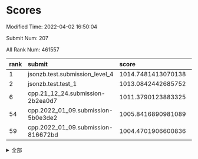 # Scores

Modified Time: 2022-04-02 16:50:04

Submit Num: 207

All Rank Num: 461557

| rank |               submit               |       score        |       sigma        | pk_num |
| :--- | :--------------------------------- | :----------------- | :----------------- | :----- |
| 1    | jsonzb.test.submission_level_4     | 1014.7481413070138 | 0.8166982313245635 | 8918   |
| 2    | jsonzb.test.test_1                 | 1013.0842442685752 | 0.7898099814875521 | 8922   |
| 6    | cpp.21_12_24.submission-2b2ea0d7   | 1011.3790123883325 | 0.7658937111225805 | 8916   |
| 54   | cpp.2022_01_09.submission-5b0e3de2 | 1005.8416890981089 | 0.7198221186630845 | 8919   |
| 59   | cpp.2022_01_09.submission-816672bd | 1004.4701906600836 | 0.7076730632273425 | 8919   |


<details>
<summary>全部</summary>

| rank |                 submit                 |       score        |       sigma        | pk_num |
| :--- | :------------------------------------- | :----------------- | :----------------- | :----- |
| 1    | jsonzb.test.submission_level_4         | 1014.7481413070138 | 0.8166982313245635 | 8918   |
| 2    | jsonzb.test.test_1                     | 1013.0842442685752 | 0.7898099814875521 | 8922   |
| 3    | gobigger.level_3.submission_level_3_12 | 1011.7468233690537 | 0.7889452986006196 | 8920   |
| 4    | gobigger.level_3.submission_level_3_15 | 1011.5080165333723 | 0.7967083077386077 | 8915   |
| 5    | gobigger.level_3.submission_level_3_37 | 1011.3925418470135 | 0.7737280371887941 | 8914   |
| 6    | cpp.21_12_24.submission-2b2ea0d7       | 1011.3790123883325 | 0.7658937111225805 | 8916   |
| 7    | gobigger.level_3.submission_level_3_48 | 1011.1811762793856 | 0.7544456556883246 | 8921   |
| 8    | gobigger.level_3.submission_level_3_42 | 1010.9231980808023 | 0.7778003377486833 | 8917   |
| 9    | gobigger.level_3.submission_level_3_7  | 1010.9129901216037 | 0.7645903240000106 | 8921   |
| 10   | gobigger.level_3.submission_level_3_25 | 1010.8806812518443 | 0.7875078613204965 | 8916   |
| 11   | gobigger.level_3.submission_level_3_47 | 1010.8744266549297 | 0.7637401128457679 | 8921   |
| 12   | gobigger.level_3.submission_level_3_22 | 1010.7361201058989 | 0.7739414841698071 | 8926   |
| 13   | gobigger.level_3.submission_level_3_16 | 1010.7260589970103 | 0.7587075849430301 | 8924   |
| 14   | gobigger.level_3.submission_level_3_20 | 1010.6044952346307 | 0.7715414726797725 | 8918   |
| 15   | gobigger.level_3.submission_level_3_4  | 1010.5780159092756 | 0.7409178632561806 | 8923   |
| 16   | gobigger.level_3.submission_level_3_13 | 1010.524458305307  | 0.7543454287995248 | 8923   |
| 17   | gobigger.level_3.submission_level_3_33 | 1010.3906386385142 | 0.7733534563190004 | 8918   |
| 18   | gobigger.level_3.submission_level_3_31 | 1010.3742684387219 | 0.7495843748320195 | 8913   |
| 19   | gobigger.level_3.submission_level_3_34 | 1010.3729345797652 | 0.7636498409695063 | 8915   |
| 20   | gobigger.level_3.submission_level_3_8  | 1010.3111501403644 | 0.7668589281833538 | 8922   |
| 21   | gobigger.level_3.submission_level_3_17 | 1010.3083463168556 | 0.748822103721661  | 8919   |
| 22   | gobigger.level_3.submission_level_3_35 | 1010.2271653113376 | 0.7830356014557344 | 8920   |
| 23   | gobigger.level_3.submission_level_3_39 | 1010.2007957529221 | 0.750363962816107  | 8914   |
| 24   | gobigger.level_3.submission_level_3_1  | 1010.1293905725678 | 0.7660130453006266 | 8916   |
| 25   | gobigger.level_3.submission_level_3_19 | 1010.0225968775962 | 0.7777910892568737 | 8921   |
| 26   | gobigger.level_3.submission_level_3_5  | 1009.9867083978669 | 0.7789477642614816 | 8923   |
| 27   | gobigger.level_3.submission_level_3_30 | 1009.9081408585115 | 0.751877925564813  | 8918   |
| 28   | gobigger.level_3.submission_level_3_43 | 1009.84563154314   | 0.7664059955704214 | 8919   |
| 29   | gobigger.level_3.submission_level_3_40 | 1009.8452357822516 | 0.7520263576726339 | 8922   |
| 30   | gobigger.level_3.submission_level_3_23 | 1009.7630197599246 | 0.7615370448493985 | 8914   |
| 31   | gobigger.level_3.submission_level_3_10 | 1009.7585659214757 | 0.7588664895786603 | 8921   |
| 32   | gobigger.level_3.submission_level_3_9  | 1009.7481341584084 | 0.7669133995226877 | 8920   |
| 33   | gobigger.level_3.submission_level_3_29 | 1009.6827589119819 | 0.7413661208509159 | 8922   |
| 34   | gobigger.level_3.submission_level_3_21 | 1009.6627072967211 | 0.7433252057145832 | 8916   |
| 35   | gobigger.level_3.submission_level_3_41 | 1009.6250300044956 | 0.7484249412148811 | 8915   |
| 36   | gobigger.level_3.submission_level_3_26 | 1009.6162104121316 | 0.7511708656312657 | 8921   |
| 37   | gobigger.level_3.submission_level_3_24 | 1009.5905487674783 | 0.7500392926629048 | 8919   |
| 38   | gobigger.level_3.submission_level_3_44 | 1009.5798944491285 | 0.7431194271600509 | 8923   |
| 39   | gobigger.level_3.submission_level_3_27 | 1009.5628700288227 | 0.7477957516477988 | 8921   |
| 40   | gobigger.level_3.submission_level_3_2  | 1009.5372123851613 | 0.7522804612165122 | 8921   |
| 41   | gobigger.level_3.submission_level_3_28 | 1009.4807968740814 | 0.7508915648732009 | 8921   |
| 42   | gobigger.level_3.submission_level_3_32 | 1009.4281221040986 | 0.7600051408002348 | 8918   |
| 43   | gobigger.level_3.submission_level_3_14 | 1009.3024201028244 | 0.7560172556335307 | 8921   |
| 44   | gobigger.level_3.submission_level_3_38 | 1009.2803846173874 | 0.7407844429864757 | 8916   |
| 45   | gobigger.level_3.submission_level_3_11 | 1009.2166477041341 | 0.7482095858823409 | 8923   |
| 46   | gobigger.level_3.submission_level_3_3  | 1009.1267384254247 | 0.7409105909109934 | 8916   |
| 47   | gobigger.level_3.submission_level_3_0  | 1009.1126742583051 | 0.7710029945696057 | 8922   |
| 48   | gobigger.level_3.submission_level_3_49 | 1009.0762700605804 | 0.7410879493420369 | 8922   |
| 49   | gobigger.level_3.submission_level_3_45 | 1008.811725224359  | 0.7192952815759958 | 8922   |
| 50   | gobigger.level_3.submission_level_3_46 | 1008.76390584623   | 0.7407543748267379 | 8917   |
| 51   | gobigger.level_3.submission_level_3_6  | 1008.4520920666031 | 0.7209710048336949 | 8923   |
| 52   | gobigger.level_3.submission_level_3_18 | 1008.1411223795503 | 0.746412559097782  | 8921   |
| 53   | gobigger.level_3.submission_level_3_36 | 1007.0930769533652 | 0.744715472123021  | 8913   |
| 54   | cpp.2022_01_09.submission-5b0e3de2     | 1005.8416890981089 | 0.7198221186630845 | 8919   |
| 55   | gobigger.level_1.submission_level_1_1  | 1004.6766790379994 | 0.7171931705295431 | 8922   |
| 56   | gobigger.level_1.submission_level_1_18 | 1004.6455184876006 | 0.7193877369483687 | 8923   |
| 57   | gobigger.level_1.submission_level_1_27 | 1004.5636815948166 | 0.7268938083618937 | 8924   |
| 58   | gobigger.level_1.submission_level_1_7  | 1004.496800508142  | 0.720864871069309  | 8915   |
| 59   | cpp.2022_01_09.submission-816672bd     | 1004.4701906600836 | 0.7076730632273425 | 8919   |
| 60   | gobigger.level_1.submission_level_1_49 | 1004.4495267689113 | 0.7130866777946802 | 8920   |
| 61   | gobigger.level_1.submission_level_1_41 | 1004.4463147030358 | 0.728384335180606  | 8917   |
| 62   | gobigger.level_1.submission_level_1_11 | 1004.4339433429562 | 0.7294660270472071 | 8923   |
| 63   | gobigger.level_1.submission_level_1_0  | 1004.4290292081134 | 0.7285466871462764 | 8921   |
| 64   | gobigger.level_1.submission_level_1_47 | 1004.3161271644    | 0.7257231237090807 | 8913   |
| 65   | gobigger.level_1.submission_level_1_3  | 1004.2628117458596 | 0.7067535644830321 | 8918   |
| 66   | gobigger.level_1.submission_level_1_9  | 1004.2264680702153 | 0.7265758951985056 | 8916   |
| 67   | gobigger.level_1.submission_level_1_45 | 1004.073729929646  | 0.7127288376111597 | 8919   |
| 68   | gobigger.level_1.submission_level_1_20 | 1004.0343929299819 | 0.7264834715847435 | 8922   |
| 69   | gobigger.level_1.submission_level_1_46 | 1004.0238278492122 | 0.7119736919087567 | 8917   |
| 70   | gobigger.level_1.submission_level_1_35 | 1003.9918707757025 | 0.7254988336659906 | 8923   |
| 71   | gobigger.level_1.submission_level_1_22 | 1003.9904392820343 | 0.7115177329002834 | 8919   |
| 72   | gobigger.level_1.submission_level_1_14 | 1003.8458182530505 | 0.7093655843591272 | 8922   |
| 73   | gobigger.level_1.submission_level_1_36 | 1003.8232324923439 | 0.7216707442402431 | 8920   |
| 74   | gobigger.level_1.submission_level_1_33 | 1003.7706458915421 | 0.7293561246430663 | 8922   |
| 75   | gobigger.level_1.submission_level_1_38 | 1003.7485724305438 | 0.7214408584465316 | 8912   |
| 76   | gobigger.level_1.submission_level_1_17 | 1003.701992062473  | 0.717275796225086  | 8916   |
| 77   | gobigger.level_1.submission_level_1_28 | 1003.6864366496247 | 0.7097661224292324 | 8923   |
| 78   | gobigger.level_1.submission_level_1_29 | 1003.6724859830047 | 0.7153863792883741 | 8915   |
| 79   | gobigger.level_1.submission_level_1_26 | 1003.6330620751594 | 0.7122685540007858 | 8923   |
| 80   | gobigger.level_1.submission_level_1_34 | 1003.5495350309391 | 0.7022303745093443 | 8925   |
| 81   | gobigger.level_1.submission_level_1_31 | 1003.4340099372383 | 0.7168537544388113 | 8909   |
| 82   | gobigger.level_1.submission_level_1_32 | 1003.4278988937963 | 0.7092566220592552 | 8923   |
| 83   | gobigger.level_1.submission_level_1_44 | 1003.4102808146675 | 0.7242269047238433 | 8917   |
| 84   | gobigger.level_1.submission_level_1_48 | 1003.3414866666171 | 0.7218534934492609 | 8913   |
| 85   | gobigger.level_1.submission_level_1_37 | 1003.3363668692376 | 0.7217731292094579 | 8917   |
| 86   | gobigger.level_1.submission_level_1_12 | 1003.1688752310722 | 0.7109691585380292 | 8919   |
| 87   | gobigger.level_1.submission_level_1_43 | 1003.1419404313087 | 0.713358846984282  | 8920   |
| 88   | gobigger.level_1.submission_level_1_2  | 1003.040468440153  | 0.7148748299147825 | 8925   |
| 89   | gobigger.level_1.submission_level_1_10 | 1002.9923313491905 | 0.7079274116365282 | 8921   |
| 90   | gobigger.level_1.submission_level_1_19 | 1002.867544165007  | 0.7106021174810226 | 8921   |
| 91   | gobigger.level_1.submission_level_1_8  | 1002.8056270524148 | 0.7141189263744522 | 8924   |
| 92   | gobigger.level_1.submission_level_1_4  | 1002.7608678007532 | 0.718076089568267  | 8928   |
| 93   | gobigger.level_1.submission_level_1_23 | 1002.6963972999101 | 0.7061549181766015 | 8916   |
| 94   | gobigger.level_1.submission_level_1_13 | 1002.6761202402987 | 0.7102415473928211 | 8920   |
| 95   | gobigger.level_1.submission_level_1_21 | 1002.6570549919768 | 0.7114013219710549 | 8917   |
| 96   | gobigger.level_1.submission_level_1_30 | 1002.6256763675149 | 0.7076043380110828 | 8918   |
| 97   | gobigger.level_1.submission_level_1_25 | 1002.6220883236473 | 0.7120807440401775 | 8919   |
| 98   | gobigger.level_1.submission_level_1_5  | 1002.5727227478515 | 0.725858208189845  | 8918   |
| 99   | gobigger.level_1.submission_level_1_6  | 1002.4359097194327 | 0.710285645240997  | 8921   |
| 100  | gobigger.level_1.submission_level_1_40 | 1002.3640890541017 | 0.7197247376186147 | 8916   |
| 101  | gobigger.level_1.submission_level_1_16 | 1002.0523300804838 | 0.7137424735402408 | 8921   |
| 102  | gobigger.level_1.submission_level_1_15 | 1002.0454960533383 | 0.716392366306679  | 8919   |
| 103  | gobigger.level_1.submission_level_1_39 | 1001.4719448158249 | 0.7154453544665126 | 8917   |
| 104  | gobigger.level_1.submission_level_1_42 | 1001.4267327674944 | 0.7082591029711309 | 8920   |
| 105  | gobigger.level_1.submission_level_1_24 | 1001.1204276111015 | 0.7056974098250651 | 8919   |
| 106  | gobigger.random.submission_random_19   | 997.7933559374073  | 0.7102062804665737 | 8918   |
| 107  | gobigger.random.submission_random_12   | 997.7396022348856  | 0.6956215094667458 | 8916   |
| 108  | gobigger.random.submission_random_29   | 997.6021943392891  | 0.70516756073062   | 8920   |
| 109  | gobigger.random.submission_random_31   | 997.4474526795805  | 0.7130293276922756 | 8916   |
| 110  | gobigger.random.submission_random_11   | 997.010662888505   | 0.7010757410713124 | 8922   |
| 111  | gobigger.random.submission_random_49   | 996.818761268067   | 0.699235897138533  | 8918   |
| 112  | gobigger.random.submission_random_10   | 996.8037596827278  | 0.6992168393535599 | 8918   |
| 113  | gobigger.random.submission_random_4    | 996.8006488018563  | 0.6984902570137036 | 8925   |
| 114  | gobigger.random.submission_random_6    | 996.7495634475124  | 0.7182699448581815 | 8917   |
| 115  | gobigger.random.submission_random_26   | 996.6709391949538  | 0.7184840888807837 | 8915   |
| 116  | gobigger.random.submission_random_1    | 996.5599488623008  | 0.7124785016766895 | 8915   |
| 117  | gobigger.random.submission_random_5    | 996.5176835658277  | 0.7182578764268505 | 8919   |
| 118  | gobigger.random.submission_random_7    | 996.5113049006158  | 0.7022400382468253 | 8921   |
| 119  | gobigger.random.submission_random_24   | 996.4704056023817  | 0.7122344140910676 | 8921   |
| 120  | gobigger.random.submission_random_14   | 996.4588056564957  | 0.6983561696315543 | 8920   |
| 121  | gobigger.random.submission_random_9    | 996.4067592800573  | 0.7215889776415964 | 8916   |
| 122  | gobigger.random.submission_random_42   | 996.3419718306895  | 0.7115263922063578 | 8917   |
| 123  | gobigger.random.submission_random_48   | 996.3295540142111  | 0.7086679376954963 | 8920   |
| 124  | gobigger.random.submission_random_21   | 996.2926557759362  | 0.721637643727536  | 8924   |
| 125  | gobigger.random.submission_random_17   | 996.2678333969543  | 0.7049155735242589 | 8924   |
| 126  | gobigger.random.submission_random_44   | 996.1644254718005  | 0.7048470175656466 | 8924   |
| 127  | gobigger.random.submission_random_22   | 996.1489887258331  | 0.7183337068511639 | 8921   |
| 128  | gobigger.random.submission_random_3    | 996.1386596059818  | 0.7178240829390813 | 8919   |
| 129  | gobigger.random.submission_random_18   | 996.0982956484119  | 0.7174119162652518 | 8917   |
| 130  | gobigger.random.submission_random_2    | 996.0919973417813  | 0.7021762436199231 | 8917   |
| 131  | gobigger.random.submission_random_30   | 996.0831884681364  | 0.7104320568325682 | 8922   |
| 132  | gobigger.random.submission_random_23   | 996.0656532629566  | 0.7129394611263545 | 8921   |
| 133  | gobigger.random.submission_random_37   | 996.0403227438923  | 0.7181650591296382 | 8918   |
| 134  | gobigger.random.submission_random_45   | 996.0206272776037  | 0.7250979351643675 | 8916   |
| 135  | gobigger.random.submission_random_16   | 996.0129121004121  | 0.703494410721386  | 8920   |
| 136  | gobigger.random.submission_random_46   | 995.9164062788044  | 0.7235566154318878 | 8922   |
| 137  | gobigger.random.submission_random_36   | 995.8451999456128  | 0.699646536861899  | 8920   |
| 138  | gobigger.random.submission_random_0    | 995.8251086395695  | 0.7180542911527874 | 8924   |
| 139  | gobigger.random.submission_random_8    | 995.8004910975127  | 0.722551646240265  | 8917   |
| 140  | gobigger.random.submission_random_43   | 995.7472728331427  | 0.7266361802690179 | 8920   |
| 141  | gobigger.random.submission_random_15   | 995.7000109334225  | 0.7260252245909767 | 8919   |
| 142  | gobigger.random.submission_random_40   | 995.661649151094   | 0.6980261396445332 | 8917   |
| 143  | gobigger.random.submission_random_27   | 995.5944695608389  | 0.710307845578444  | 8919   |
| 144  | gobigger.random.submission_random_39   | 995.5845633632782  | 0.7063692955968468 | 8911   |
| 145  | gobigger.random.submission_random_33   | 995.5463902571355  | 0.7138076693494727 | 8919   |
| 146  | gobigger.random.submission_random_38   | 995.5347472820663  | 0.7129631783947044 | 8919   |
| 147  | gobigger.random.submission_random_13   | 995.5266620282408  | 0.7135608798797243 | 8916   |
| 148  | gobigger.random.submission_random_35   | 995.4808103620205  | 0.7018016491824539 | 8919   |
| 149  | gobigger.random.submission_random_32   | 995.4693962070745  | 0.7205306769031329 | 8913   |
| 150  | gobigger.random.submission_random_47   | 995.3825157121561  | 0.707600400005439  | 8920   |
| 151  | gobigger.random.submission_random_41   | 995.2736780022215  | 0.7099997955858978 | 8918   |
| 152  | gobigger.random.submission_random_34   | 995.1956538037176  | 0.7115402853004333 | 8920   |
| 153  | gobigger.random.submission_random_20   | 995.1714746808973  | 0.7231138191090035 | 8921   |
| 154  | gobigger.random.submission_random_25   | 995.1553676232678  | 0.707836445947665  | 8920   |
| 155  | gobigger.level_2.submission_level_2_35 | 994.9427988262464  | 0.7260364628871092 | 8921   |
| 156  | gobigger.random.submission_random_28   | 994.4720301892772  | 0.7170613566315587 | 8922   |
| 157  | gobigger.level_2.submission_level_2_36 | 993.6270967821763  | 0.7458731206076734 | 8916   |
| 158  | gobigger.level_2.submission_level_2_19 | 993.521999681743   | 0.7358839658049664 | 8921   |
| 159  | gobigger.level_2.submission_level_2_37 | 993.4752836255728  | 0.74273726760335   | 8920   |
| 160  | gobigger.level_2.submission_level_2_5  | 993.4246478282913  | 0.7438710979790266 | 8915   |
| 161  | gobigger.level_2.submission_level_2_3  | 993.3949431962818  | 0.7326656076460608 | 8922   |
| 162  | gobigger.level_2.submission_level_2_39 | 993.3597401849992  | 0.7395353612763951 | 8920   |
| 163  | gobigger.level_2.submission_level_2_43 | 993.328733565223   | 0.7278760029604004 | 8919   |
| 164  | gobigger.level_2.submission_level_2_47 | 993.2946819144032  | 0.7373263558622637 | 8920   |
| 165  | gobigger.level_2.submission_level_2_40 | 993.1811856525663  | 0.7419577098028616 | 8917   |
| 166  | gobigger.level_2.submission_level_2_16 | 992.9333218034832  | 0.7374075033748252 | 8914   |
| 167  | gobigger.level_2.submission_level_2_8  | 992.6634648790364  | 0.7355293492530537 | 8913   |
| 168  | gobigger.level_2.submission_level_2_12 | 992.6625084219949  | 0.7580211731298017 | 8918   |
| 169  | gobigger.level_2.submission_level_2_34 | 992.5432067222682  | 0.7403584207453948 | 8915   |
| 170  | gobigger.level_2.submission_level_2_49 | 992.5168035217521  | 0.7427440516891647 | 8918   |
| 171  | gobigger.level_2.submission_level_2_41 | 992.4820432831528  | 0.7416534082396764 | 8919   |
| 172  | gobigger.level_2.submission_level_2_31 | 992.3777842742784  | 0.7619010021472252 | 8919   |
| 173  | gobigger.level_2.submission_level_2_32 | 992.2755139189704  | 0.7669431949447506 | 8921   |
| 174  | gobigger.level_2.submission_level_2_28 | 992.2167428390817  | 0.7445175158073045 | 8922   |
| 175  | gobigger.level_2.submission_level_2_7  | 992.2096399406839  | 0.726491343704792  | 8918   |
| 176  | gobigger.level_2.submission_level_2_11 | 992.1377261778941  | 0.742627534177393  | 8916   |
| 177  | gobigger.level_2.submission_level_2_4  | 992.0854108655165  | 0.7326868762319834 | 8916   |
| 178  | gobigger.level_2.submission_level_2_18 | 992.012566226011   | 0.7601964098943871 | 8918   |
| 179  | gobigger.level_2.submission_level_2_27 | 991.9603653657925  | 0.7458388592107067 | 8919   |
| 180  | gobigger.level_2.submission_level_2_33 | 991.9093509749982  | 0.7429743368185832 | 8915   |
| 181  | gobigger.level_2.submission_level_2_22 | 991.8932662176155  | 0.761164440754112  | 8923   |
| 182  | gobigger.level_2.submission_level_2_46 | 991.8702073812603  | 0.7481659099880245 | 8919   |
| 183  | gobigger.level_2.submission_level_2_10 | 991.7703060244203  | 0.7465943421232    | 8918   |
| 184  | gobigger.level_2.submission_level_2_44 | 991.7150709062406  | 0.7555371559934269 | 8916   |
| 185  | gobigger.level_2.submission_level_2_6  | 991.70993686675    | 0.7444354963908216 | 8920   |
| 186  | gobigger.level_2.submission_level_2_30 | 991.7087998893867  | 0.7376600960010121 | 8916   |
| 187  | gobigger.level_2.submission_level_2_24 | 991.6672196983529  | 0.7526966641536985 | 8919   |
| 188  | gobigger.level_2.submission_level_2_25 | 991.5991530964412  | 0.744732762867741  | 8917   |
| 189  | gobigger.level_2.submission_level_2_1  | 991.5036710972391  | 0.7498412548228175 | 8910   |
| 190  | gobigger.level_2.submission_level_2_14 | 991.4703386105095  | 0.7599129244015527 | 8918   |
| 191  | gobigger.level_2.submission_level_2_38 | 991.3852031489921  | 0.7750143290426725 | 8918   |
| 192  | gobigger.level_2.submission_level_2_20 | 991.3591489790026  | 0.7487977815578306 | 8920   |
| 193  | gobigger.level_2.submission_level_2_21 | 991.33054326775    | 0.7590890087590118 | 8915   |
| 194  | gobigger.level_2.submission_level_2_15 | 991.2192638691101  | 0.7603288305444162 | 8913   |
| 195  | gobigger.level_2.submission_level_2_48 | 991.0834054089783  | 0.7825395415840024 | 8919   |
| 196  | gobigger.level_2.submission_level_2_45 | 991.0423811973042  | 0.7600610466070599 | 8922   |
| 197  | gobigger.level_2.submission_level_2_13 | 990.8862769128937  | 0.7546135777317607 | 8917   |
| 198  | gobigger.level_2.submission_level_2_26 | 990.8566593905355  | 0.7604184855202267 | 8919   |
| 199  | gobigger.level_2.submission_level_2_29 | 990.8123144638162  | 0.7457306600315069 | 8921   |
| 200  | gobigger.level_2.submission_level_2_0  | 990.7777428832752  | 0.7430828450292466 | 8918   |
| 201  | gobigger.level_2.submission_level_2_42 | 990.6623956567473  | 0.7798854045724164 | 8925   |
| 202  | gobigger.level_2.submission_level_2_23 | 990.6605768307471  | 0.7720964403855836 | 8918   |
| 203  | gobigger.level_2.submission_level_2_2  | 990.1272748717636  | 0.8014272643788449 | 8913   |
| 204  | gobigger.level_2.submission_level_2_9  | 990.005523641042   | 0.7738270988636323 | 8922   |
| 205  | gobigger.level_2.submission_level_2_17 | 988.9948355073527  | 0.7782479263666877 | 8921   |
| 206  | gobigger.none.submission_none_0        | 978.8140281370262  | 1.3722062515004758 | 8918   |
| 207  | gobigger.none.submission_none_1        | 973.949587930497   | 1.8132517978906493 | 8922   |

</details>